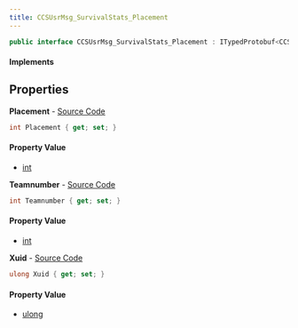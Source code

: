 ```yaml
---
title: CCSUsrMsg_SurvivalStats_Placement
---
```


```csharp
public interface CCSUsrMsg_SurvivalStats_Placement : ITypedProtobuf<CCSUsrMsg_SurvivalStats_Placement>, INativeHandle
```

#### Implements

## Properties

**Placement** - [Source Code](https://github.com/swiftly-solution/swiftlys2/blob/main/managed/src/SwiftlyS2.Generated/Protobufs/Interfaces/CCSUsrMsg_SurvivalStats_Placement.cs#L19)

```csharp
int Placement { get; set; }
```

#### Property Value

- [int](https://learn.microsoft.com/dotnet/api/system.int32)

**Teamnumber** - [Source Code](https://github.com/swiftly-solution/swiftlys2/blob/main/managed/src/SwiftlyS2.Generated/Protobufs/Interfaces/CCSUsrMsg_SurvivalStats_Placement.cs#L16)

```csharp
int Teamnumber { get; set; }
```

#### Property Value

- [int](https://learn.microsoft.com/dotnet/api/system.int32)

**Xuid** - [Source Code](https://github.com/swiftly-solution/swiftlys2/blob/main/managed/src/SwiftlyS2.Generated/Protobufs/Interfaces/CCSUsrMsg_SurvivalStats_Placement.cs#L13)

```csharp
ulong Xuid { get; set; }
```

#### Property Value

- [ulong](https://learn.microsoft.com/dotnet/api/system.uint64)

